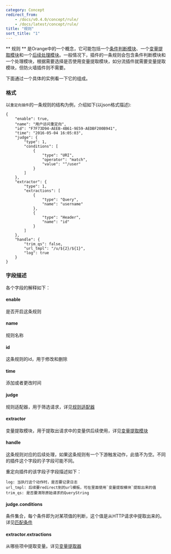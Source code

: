 ```yaml
---
category: Concept
redirect_from:
    - /docs/v0.4.0/concept/rule/
    - /docs/latest/concept/rule/
title: "规则"
sort_title: "1"
---
```



** 规则 ** 是Orange中的一个概念，它可能包括一个[条件判断模块](/docs/concept/judge)、一个[变量提取模块](/docs/concept/extractor)和一个[后续处理模块](/docs/concept/handle)。一般情况下，插件的一条规则会包含条件判断模块和一个处理模块，根据需要选择是否使用变量提取模块，如分流插件就需要变量提取模块，但防火墙插件则不需要。

下面通过一个具体的实例看一下它的组成。


### 格式

以`重定向插件`的一条规则的结构为例，介绍如下(以json格式描述):

```
{
    "enable": true,
    "name": "用户访问重定向",
    "id": "F7F73D94-AEEB-4B61-9E59-AEDBF200B941",
    "time": "2016-05-04 16:05:03",
    "judge": {
        "type": 1,
        "conditions": [
            {
                "type": "URI",
                "operator": "match",
                "value": "^/user"
            }
        ]
    },
    "extractor": {
        "type": 1,
        "extractions": [
            {
                "type": "Query",
                "name": "username"
            },
            {
                "type": "Header",
                "name": "id"
            }
        ]
    },
    "handle": {
        "trim_qs": false,
        "url_tmpl": "/u/${2}/${1}",
        "log": true
    }
}
```

### 字段描述

各个字段的解释如下：

#### enable

是否开启这条规则  


#### name

规则名称


#### id

这条规则的id，用于修改和删除  

#### time

添加或者更改时间



#### judge

规则适配器，用于筛选请求，详见[规则适配器](/docs/concept/judge/)



#### extractor

变量提取模块，用于提取出请求中的变量供后续使用，详见[变量提取模块](/docs/concept/extractor)


#### handle

这条规则对应的后续处理，如果这条规则有一个下游触发动作，此值不为空。不同的插件这个字段的子字段可能不同。

重定向插件的该字段子字段描述如下：

``` 
log: 当执行这个动作时，是否要记录日志
url_tmpl: 后续要redirect到的url模板，可在里面使用`变量提取模块`提取出来的值
trim_qs: 是否要清除原始请求的QueryString
```


#### judge.conditions

条件集合，每个条件即为对某项值的判断，这个值是从HTTP请求中提取出来的。详见[匹配条件](/docs/concept/condition)


#### extractor.extractions

从哪些项中提取变量。详见[变量提取器](/docs/concept/extraction)
